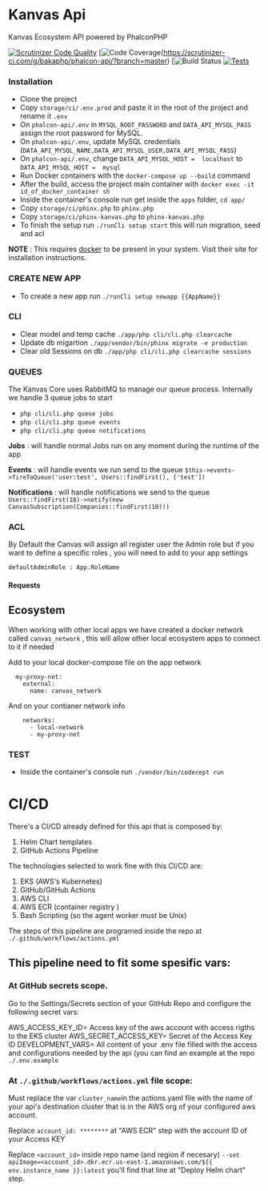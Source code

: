 # Kanvas Api
Kanvas Ecosystem API powered by PhalconPHP

[![Scrutinizer Code Quality](https://scrutinizer-ci.com/g/bakaphp/phalcon-api/badges/quality-score.png?b=master)](https://scrutinizer-ci.com/g/bakaphp/phalcon-api/?branch=master)
[![Code Coverage](https://scrutinizer-ci.com/g/bakaphp/phalcon-api/badges/coverage.png?b=master)(https://scrutinizer-ci.com/g/bakaphp/phalcon-api/?branch=master)
[![Build Status](https://github.com/kyanvasu/kanvas-api-template/actions/workflows/actions.yml/badge.svg)
[![Tests](https://github.com/bakaphp/phalcon-api/workflows/Tests/badge.svg?branch=0.2)](https://github.com/kyanvasu/kanvas-api-template/actions/workflows/test.yml/badge.svg)



### Installation
- Clone the project
- Copy `storage/ci/.env.prod` and paste it in the root of the project and rename it `.env`
- On `phalcon-api/.env` in `MYSQL_ROOT_PASSWORD` and `DATA_API_MYSQL_PASS` assign the root password for MySQL.
- On `phalcon-api/.env`, update MySQL credentials (`DATA_API_MYSQL_NAME,DATA_API_MYSQL_USER,DATA_API_MYSQL_PASS`)
- On `phalcon-api/.env`, change `DATA_API_MYSQL_HOST =  localhost` to `DATA_API_MYSQL_HOST =  mysql`
- Run Docker containers with the `docker-compose up --build` command
- After the build, access the project main container with `docker exec -it id_of_docker_container sh`
- Inside the container's console run get inside the `apps` folder, `cd app/`
- Copy `storage/ci/phinx.php` to `phinx.php`
- Copy `storage/ci/phinx-kanvas.php` to `phinx-kanvas.php`
- To finish the setup run `./runCli setup start` this will run migration, seed and acl

**NOTE** : This requires [docker](https://www.docker.com/) to be present in your system. Visit their site for installation instructions.

### CREATE NEW APP

- To create a new app run `./runCli setup newapp {{AppName}}`

### CLI
- Clear model and temp cache `./app/php cli/cli.php clearcache` 
- Update db migartion  `./app/vendor/bin/phinx migrate -e production`
- Clear old Sessions on db  `./app/php cli/cli.php clearcache sessions`

### QUEUES
The Kanvas Core uses RabbitMQ to manage our queue process. Internally we handle 3 queue jobs to start
- `php cli/cli.php queue jobs`
- `php cli/cli.php queue events`
- `php cli/cli.php queue notifications`

**Jobs** : will handle normal Jobs run on any moment during the runtime of the app

**Events** : will handle events we run send to the queue 
  `$this->events->fireToQueue('user:test', Users::findFirst(), ['test'])`

**Notifications** : will handle notifications we send to the queue 
  `Users::findFirst(18)->notify(new CanvasSubscription(Companies::findFirst(10)))`


### ACL
By Default the Canvas will assign all register user the Admin role but if you want to define a specific roles , you will need to add to your app settings

`defaultAdminRole : App.RoleName`

#### Requests

## Ecosystem
When working with other local apps we have created a docker network called `canvas_network` , this will allow other local ecosystem apps to connect to it if needed

Add to your local docker-compose file on the app network

``` 
  my-proxy-net:
    external:
      name: canvas_network
``` 

And on your contianer network info

```
    networks:
      - local-network
      - my-proxy-net
```

### TEST

- Inside the container's console run `./vendor/bin/codecept run` 

# CI/CD

There's a CI/CD already defined for this api that is composed by:
1. Helm Chart templates
2. GitHub Actions Pipeline

The technologies selected to work fine with this CI/CD are:
1. EKS (AWS's Kubernetes)
2. GitHub/GitHub Actions 
3. AWS CLI
4. AWS ECR (container registry )
5. Bash Scripting (so the agent worker must be Unix)


The steps of this pipeline are programed inside the repo at `./.github/workflows/actions.yml`


## This pipeline need to fit some spesific vars: 

### At GitHub secrets scope.
Go to the Settings/Secrets section of your GitHub Repo and configure the following secret vars:

AWS_ACCESS_KEY_ID= Access key of the aws account with access rigths to the EKS cluster
AWS_SECRET_ACCESS_KEY= Secret of the Access Key ID
DEVELOPMENT_VARS= All content of your .env file filled with the access and configurations needed by the api (you can find an example at the repo `./.env.example` 

### At `./.github/workflows/actions.yml` file scope:
Must replace the var `cluster_name`in the actions.yaml file with the name of your api's destination cluster that is in the AWS org of your configured aws account.

Replace `account_id: ********` at "AWS ECR" step with the account ID of your Access KEY

Replace `<account_id>` inside repo name (and region if necesary) `--set apiImage=<account_id>.dkr.ecr.us-east-1.amazonaws.com/${{ env.instance_name }}:latest` you'll find that line at "Deploy Helm chart" step.


